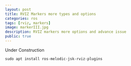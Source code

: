 ```yaml
---
layout: post
title: RVIZ Markers more types and options
categories: ros
tags: [rviz, markers]
image: markerIII.jpg
description: RVIZ markers more options and advance issue
public: true
---
```

Under Construction


```
sudo apt install ros-melodic-jsk-rviz-plugins
```